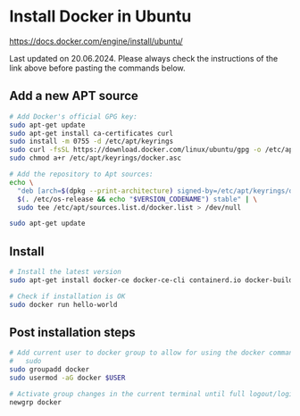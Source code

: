 # Install Docker in Ubuntu

https://docs.docker.com/engine/install/ubuntu/


Last updated on 20.06.2024. Please always check the instructions of the link 
above before pasting the commands below.


## Add a new APT source

```bash
# Add Docker's official GPG key:
sudo apt-get update
sudo apt-get install ca-certificates curl
sudo install -m 0755 -d /etc/apt/keyrings
sudo curl -fsSL https://download.docker.com/linux/ubuntu/gpg -o /etc/apt/keyrings/docker.asc
sudo chmod a+r /etc/apt/keyrings/docker.asc

# Add the repository to Apt sources:
echo \
  "deb [arch=$(dpkg --print-architecture) signed-by=/etc/apt/keyrings/docker.asc] https://download.docker.com/linux/ubuntu \
  $(. /etc/os-release && echo "$VERSION_CODENAME") stable" | \
  sudo tee /etc/apt/sources.list.d/docker.list > /dev/null

sudo apt-get update
```

## Install

```bash
# Install the latest version
sudo apt-get install docker-ce docker-ce-cli containerd.io docker-buildx-plugin docker-compose-plugin

# Check if installation is OK
sudo docker run hello-world
```

## Post installation steps

```bash
# Add current user to docker group to allow for using the docker command without 
#   sudo
sudo groupadd docker
sudo usermod -aG docker $USER

# Activate group changes in the current terminal until full logout/login sequence
newgrp docker

```
